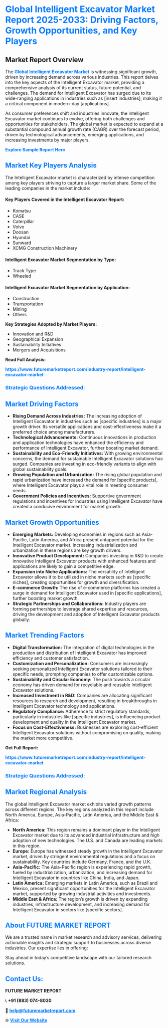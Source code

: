 <h1 style="color: #007BFF;">Global Intelligent Excavator Market Report 2025-2033: Driving Factors, Growth Opportunities, and Key Players</h1>

<section id="overview">
<h2>Market Report Overview</h2>
<p>The <a href="https://www.futuremarketreport.com/industry-report/intelligent-excavator-market" style="color: #007BFF; text-decoration: none;"><strong>Global Intelligent Excavator Market</strong></a> is witnessing significant growth, driven by increasing demand across various industries. This report delves into the key aspects of the Intelligent Excavator market, providing a comprehensive analysis of its current status, future potential, and challenges. The demand for Intelligent Excavator has surged due to its wide-ranging applications in industries such as [insert industries], making it a critical component in modern-day [applications].</p>
<p>As consumer preferences shift and industries innovate, the Intelligent Excavator market continues to evolve, offering both challenges and opportunities for stakeholders. The global market is expected to expand at a substantial compound annual growth rate (CAGR) over the forecast period, driven by technological advancements, emerging applications, and increasing investments by major players.</p>
</section>

<section id="overview">
<p><a href="https://www.futuremarketreport.com/request-sample/reportId=28141" style="color: #007BFF; text-decoration: none;"><strong>Explore Sample Report Here</strong></a></p>
</section>

<section id="key-players">
<h2 style="color: #007BFF;">Market Key Players Analysis</h2>
<p>The Intelligent Excavator market is characterized by intense competition among key players striving to capture a larger market share. Some of the leading companies in the market include:</p>
<h4>Key Players Covered in the Intelligent Excavator Report:</h4>
<ul><li>Komatsu</li><li>CASE</li><li>Caterpillar</li><li>Volvo</li><li>Doosan</li><li>Hyundai</li><li>Sunward</li><li>XCMG Construction Machinery</li></ul>
<h4>Intelligent Excavator Market Segmentation by Type:</h4>
<ul><li>Track Type</li><li>Wheeled</li></ul>

<h4>Intelligent Excavator Market Segmentation by Application:</h4>
<ul><li>Construction</li><li>Transportation</li><li>Mining</li><li>Others</li></ul>
<p><strong>Key Strategies Adopted by Market Players:</strong></p>
<ul>
<li>Innovation and R&D</li>
<li>Geographical Expansion</li>
<li>Sustainability Initiatives</li>
<li>Mergers and Acquisitions</li>
</ul>
</section>

<section>
<p><strong>Read Full Analysis: </strong></p><a href="https://www.futuremarketreport.com/industry-report/intelligent-excavator-market" style="color: #007BFF; text-decoration: none;"><strong>https://www.futuremarketreport.com/industry-report/intelligent-excavator-market</strong></a>
<h3 style="color: #007BFF;">Strategic Questions Addressed:</h3>
</section>

<section id="driving-factors">
<h2 style="color: #007BFF;">Market Driving Factors</h2>
<ul>
<li><strong>Rising Demand Across Industries:</strong> The increasing adoption of Intelligent Excavator in industries such as [specific industries] is a major growth driver. Its versatile applications and cost-effectiveness make it a preferred choice among manufacturers.</li>
<li><strong>Technological Advancements:</strong> Continuous innovations in production and application technologies have enhanced the efficiency and performance of Intelligent Excavator, further boosting market demand.</li>
<li><strong>Sustainability and Eco-Friendly Initiatives:</strong> With growing environmental concerns, the demand for sustainable Intelligent Excavator solutions has surged. Companies are investing in eco-friendly variants to align with global sustainability goals.</li>
<li><strong>Growing Population and Urbanization:</strong> The rising global population and rapid urbanization have increased the demand for [specific products], where Intelligent Excavator plays a vital role in meeting consumer needs.</li>
<li><strong>Government Policies and Incentives:</strong> Supportive government regulations and incentives for industries using Intelligent Excavator have created a conducive environment for market growth.</li>
</ul>
</section>

<section id="growth-opportunities">
<h2 style="color: #007BFF;">Market Growth Opportunities</h2>
<ul>
<li><strong>Emerging Markets:</strong> Developing economies in regions such as Asia-Pacific, Latin America, and Africa present untapped potential for the Intelligent Excavator market. Increasing industrialization and urbanization in these regions are key growth drivers.</li>
<li><strong>Innovative Product Development:</strong> Companies investing in R&D to create innovative Intelligent Excavator products with enhanced features and applications are likely to gain a competitive edge.</li>
<li><strong>Expansion into Niche Applications:</strong> The versatility of Intelligent Excavator allows it to be utilized in niche markets such as [specific niches], creating opportunities for growth and diversification.</li>
<li><strong>E-commerce Growth:</strong> The rise of e-commerce platforms has created a surge in demand for Intelligent Excavator used in [specific applications], further boosting market growth.</li>
<li><strong>Strategic Partnerships and Collaborations:</strong> Industry players are forming partnerships to leverage shared expertise and resources, driving the development and adoption of Intelligent Excavator products globally.</li>
</ul>
</section>

<section id="trending-factors">
<h2 style="color: #007BFF;">Market Trending Factors</h2>
<ul>
<li><strong>Digital Transformation:</strong> The integration of digital technologies in the production and distribution of Intelligent Excavator has improved efficiency and customer satisfaction.</li>
<li><strong>Customization and Personalization:</strong> Consumers are increasingly seeking personalized Intelligent Excavator solutions tailored to their specific needs, prompting companies to offer customizable options.</li>
<li><strong>Sustainability and Circular Economy:</strong> The push towards a circular economy has driven demand for recyclable and reusable Intelligent Excavator solutions.</li>
<li><strong>Increased Investment in R&D:</strong> Companies are allocating significant resources to research and development, resulting in breakthroughs in Intelligent Excavator technology and applications.</li>
<li><strong>Regulatory Compliance:</strong> Adherence to strict regulatory standards, particularly in industries like [specific industries], is influencing product development and quality in the Intelligent Excavator market.</li>
<li><strong>Focus on Cost-Effectiveness:</strong> Businesses are exploring cost-efficient Intelligent Excavator solutions without compromising on quality, making the market more competitive.</li>
</ul>
</section>

<section>
<p><strong>Get Full Report: </strong></p><a href="https://www.futuremarketreport.com/industry-report/intelligent-excavator-market" style="color: #007BFF; text-decoration: none;"><strong>https://www.futuremarketreport.com/industry-report/intelligent-excavator-market</strong></a>
<h3 style="color: #007BFF;">Strategic Questions Addressed:</h3>
</section>


<section id="regional-analysis">
<h2 style="color: #007BFF;">Market Regional Analysis</h2>
<p>The global Intelligent Excavator market exhibits varied growth patterns across different regions. The key regions analyzed in this report include North America, Europe, Asia-Pacific, Latin America, and the Middle East & Africa:</p>
<ul>
<li><strong>North America:</strong> This region remains a dominant player in the Intelligent Excavator market due to its advanced industrial infrastructure and high adoption of new technologies. The U.S. and Canada are leading markets in this region.</li>
<li><strong>Europe:</strong> Europe has witnessed steady growth in the Intelligent Excavator market, driven by stringent environmental regulations and a focus on sustainability. Key countries include Germany, France, and the U.K.</li>
<li><strong>Asia-Pacific:</strong> The Asia-Pacific region is experiencing rapid growth, fueled by industrialization, urbanization, and increasing demand for Intelligent Excavator in countries like China, India, and Japan.</li>
<li><strong>Latin America:</strong> Emerging markets in Latin America, such as Brazil and Mexico, present significant opportunities for the Intelligent Excavator market, supported by growing industrial activities and investments.</li>
<li><strong>Middle East & Africa:</strong> The region’s growth is driven by expanding industries, infrastructure development, and increasing demand for Intelligent Excavator in sectors like [specific sectors].</li>
</ul>
</section>

<footer>
<h2 style="color: #007BFF;">About FUTURE MARKET REPORT</h2>
<p>We are a trusted name in market research and advisory services, delivering actionable insights and strategic support to businesses across diverse industries. Our expertise lies in offering:</p>

<p>Stay ahead in today’s competitive landscape with our tailored research solutions.</p>

<h2 style="color: #007BFF;">Contact Us:</h2>
<p><strong>FUTURE MARKET REPORT</strong></p>
<p>📞 <strong>+91 (883) 074-8030</strong></p>
<p>📧 <strong><a href="mailto:help@futuremarketreport.com" style="color: #007BFF;">help@futuremarketreport.com</a></strong></p>
<p>🌐 <strong><a href="https://www.futuremarketreport.com/" style="color: #007BFF;">Visit Our Website</a></strong></p>
</footer>
